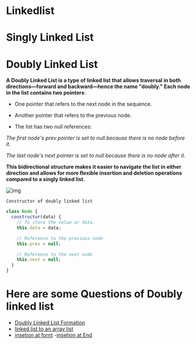 # Linkedlist

# Singly Linked List

# Doubly Linked List

**A Doubly Linked List is a type of linked list that allows traversal in both directions—forward and backward—hence the name "doubly." Each node in the list contains two pointers**:

- One pointer that refers to the next node in the sequence.

- Another pointer that refers to the previous node.

- The list has two null references:

_The first node's prev pointer is set to null because there is no node before it_.

_The last node's next pointer is set to null because there is no node after it._

**This bidirectional structure makes it easier to navigate the list in either direction and allows for more flexible insertion and deletion operations compared to a singly linked list.**

![img](https://techvidvan.com/tutorials/wp-content/uploads/2021/06/Doubly-linked-list-in-DS-1.jpg)

`Constructor of doubly linked list`

```javascript
class Node {
  constructor(data) {
    // To store the value or data.
    this.data = data;

    // Reference to the previous node
    this.prev = null;

    // Reference to the next node
    this.next = null;
  }
}
```

# Here are some Questions of Doubly linked list

- [Doubly Linked List Formation](DDL.js)
- [linked list to an array list](./DDLList_to_array.js)
- [insetion at fornt](./DDL_insertion_at_front.js) -[insetion at End](./DLL_insertion_at_end.js)
